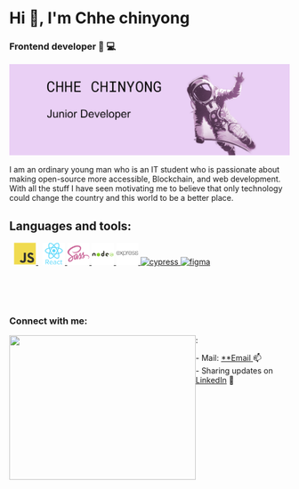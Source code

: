 <h1 align="left">Hi 👋, I'm Chhe chinyong</h1>
<h3 align="left">Frontend developer 🧑 💻</h3>

<img src="https://github.com/Chhe-chinyong/Chhe-chinyong/blob/master/github_cover.png?raw=true" alt="banner says hello world">

I am an ordinary young man who is an IT student who is passionate about making open-source more accessible, Blockchain, and web development. With all the stuff I have seen motivating me to believe that only technology could change the country and this world to be a better place.

## Languages and tools: </br>
   <a href="https://developer.mozilla.org/en-US/docs/Web/JavaScript" target="_blank" style="padding: 0.5rem;"> <img src="https://raw.githubusercontent.com/devicons/devicon/master/icons/javascript/javascript-original.svg" alt="javascript" width="40" height="40"/> </a>  <a href="https://reactjs.org/" target="_blank"> <img src="https://raw.githubusercontent.com/devicons/devicon/master/icons/react/react-original-wordmark.svg" alt="react" width="40" height="40"/> <a href="https://sass-lang.com" target="_blank"> <img src="https://raw.githubusercontent.com/devicons/devicon/master/icons/sass/sass-original.svg" alt="sass" width="40" height="40"/> </a> <a href="https://nodejs.org" target="_blank"> <img src="https://raw.githubusercontent.com/devicons/devicon/master/icons/nodejs/nodejs-original-wordmark.svg" alt="nodejs" width="40" height="40"/> </a> <a href="https://expressjs.com" target="_blank"> <img src="https://raw.githubusercontent.com/devicons/devicon/master/icons/express/express-original-wordmark.svg" alt="express" width="40" height="40"/> </a> <a href="https://www.cypress.io" target="_blank"> <img src="https://raw.githubusercontent.com/simple-icons/simple-icons/6e46ec1fc23b60c8fd0d2f2ff46db82e16dbd75f/icons/cypress.svg" alt="cypress" width="40" height="40"/> </a>  <a href="https://www.figma.com/" target="_blank"> <img src="https://www.vectorlogo.zone/logos/figma/figma-icon.svg" alt="figma" width="40" height="40"/> </a>

  </br>
  </br>
  </br>
  <p> </p>
  

<h3 align="left">Connect with me:</h3> : <a href="https://github.com/Chhe-chinyong"><img align="left" width="335" height="260" src="https://i2.wp.com/allhtaccess.info/wp-content/uploads/2018/03/programming.gif?fit=1281%2C716&ssl=1"></a> 
  <p> </p>
  - Mail: <a href="chhechinyong@gmail.com"> **Email </a> 📫 </br>
  - Sharing updates on <a href="https://www.linkedin.com/in/chinyong-chhe-a8178b197/">LinkedIn</a> 💼

